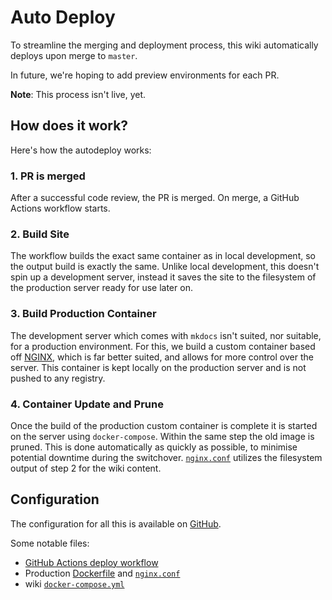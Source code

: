 # Auto Deploy

To streamline the merging and deployment process, this wiki automatically deploys upon merge to `master`.

In future, we're hoping to add preview environments for each PR.

__Note__: This process isn't live, yet.

## How does it work?

Here's how the autodeploy works:

### 1. PR is merged

After a successful code review, the PR is merged. On merge, a GitHub Actions workflow starts.

### 2. Build Site

The workflow builds the exact same container as in local development, so the output build is exactly the same. Unlike local development, this doesn't spin up a development server, instead it saves the site to the filesystem of the production server ready for use later on.

### 3. Build Production Container

The development server which comes with `mkdocs` isn't suited, nor suitable, for a production environment. For this, we build a custom container based off [NGINX](https://hub.docker.com/_/nginx/), which is far better suited, and allows for more control over the server. This container is kept locally on the production server and is not pushed to any registry. 

### 4. Container Update and Prune

Once the build of the production custom container is complete it is started on the server using `docker-compose`. Within the same step the old image is pruned. This is done automatically as quickly as possible, to minimise potential downtime during the switchover. [`nginx.conf`](https://github.com/selfhostedshow/wiki/blob/master/prod/nginx.conf) utilizes the filesystem output of step 2 for the wiki content.

## Configuration

The configuration for all this is available on [GitHub](https://github.com/selfhostedshow/).

Some notable files:

- [GitHub Actions deploy workflow](https://github.com/selfhostedshow/wiki/blob/master/.github/workflows/deploy.yml)
- Production [Dockerfile](https://github.com/selfhostedshow/wiki/blob/master/prod/Dockerfile) and [`nginx.conf`](https://github.com/selfhostedshow/wiki/blob/master/prod/nginx.conf)
- wiki [`docker-compose.yml`](https://github.com/selfhostedshow/wiki/blob/master/docker-compose.yml)
